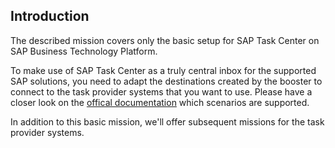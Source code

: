 ## Introduction
The described mission covers only the basic setup for SAP Task Center on SAP Business Technology Platform.

To make use of SAP Task Center as a truly central inbox for the supported SAP solutions, you need to adapt the destinations created by the booster to connect to the task provider systems that you want to use. Please have a closer look on the [offical documentation](https://help.sap.com/docs/TASK_CENTER/08cbda59b4954e93abb2ec85f1db399d/34707338cdf94faa9ff2a684b16a8a5f.html?version=Cloud) which scenarios are supported. 

In addition to this basic mission, we'll offer subsequent missions for the task provider systems.